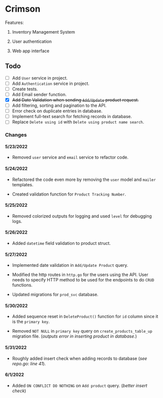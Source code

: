# Crimson

Features:

1. Inventory Management System

2. User authentication

3. Web app interface

## Todo

- [ ] Add `User` service in project.
- [ ] Add `Authentication` service in project.
- [ ] Create tests.
- [ ] Add Email sender function.
- [x] <strike>Add Date Validation when sending `Add/Update`  product request. </strike>
- [ ] Add filtering, sorting and pagination to the API.
- [ ] Error check on duplicate entries in database.
- [ ] Implement full-text search for fetching records in database.
- [ ] Replace `Delete using id` with `Delete using product name search`.

### Changes

#### 5/23/2022

- Removed `user` service and `email` service to refactor code.

#### 5/24/2022

- Refactored the code even more by removing the `user` model and `mailer` templates.

- Created validation function for `Product Tracking Number`.

#### 5/25/2022

- Removed colorized outputs for logging and used `level` for debugging logs.

#### 5/26/2022

- Added `datetime` field validation to product struct.

#### 5/27/2022

- Implemented date validation in `Add/Update Product` query.

- Modified the http routes in `http.go` for the users using the API. User needs to specify HTTP method to be used for the endpoints to do `CRUD` functions.

- Updated migrations for `prod_svc` database.

#### 5/30/2022

- Added sequence reset in `DeleteProduct()` function for `id` column since it is the `primary key`.

- Removed `NOT NULL` in `primary key` query on `create_products_table_up` migration file. (*outputs error in inserting product in database.*)

#### 5/31/2022

- Roughly added insert check when adding records to database (*see repo.go: line 41*).

#### 6/1/2022

- Added `ON CONFLICT DO NOTHING` on `Add product` query. (*better insert    check*)
